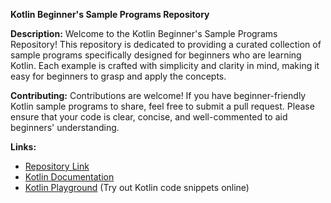 **Kotlin Beginner's Sample Programs Repository**

**Description:**
Welcome to the Kotlin Beginner's Sample Programs Repository! This repository is dedicated to providing a curated collection of sample programs specifically designed for beginners who are learning Kotlin. Each example is crafted with simplicity and clarity in mind, making it easy for beginners to grasp and apply the concepts.

**Contributing:**
Contributions are welcome! If you have beginner-friendly Kotlin sample programs to share, feel free to submit a pull request. Please ensure that your code is clear, concise, and well-commented to aid beginners' understanding.



**Links:**
- [Repository Link](https://github.com/your_username/kotlin-beginners-sample-programs)
- [Kotlin Documentation](https://kotlinlang.org/docs/home.html)
- [Kotlin Playground](https://play.kotlinlang.org/) (Try out Kotlin code snippets online)
